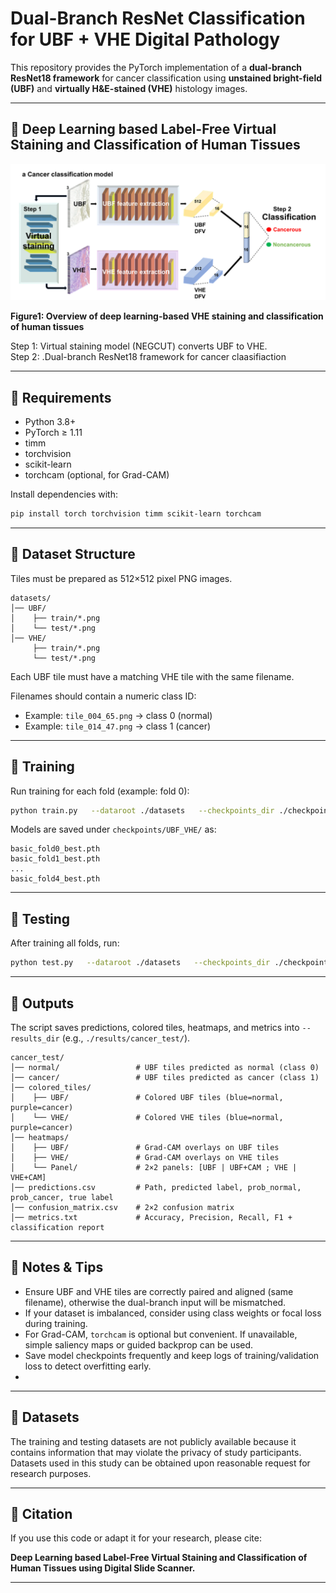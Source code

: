 # Dual-Branch ResNet Classification for UBF + VHE Digital Pathology

This repository provides the PyTorch implementation of a **dual-branch ResNet18 framework** for cancer classification using **unstained bright-field (UBF)** and **virtually H&E-stained (VHE)** histology images.  


---
## 🔹 Deep Learning based Label-Free Virtual Staining and Classification of Human Tissues 
<p align="center">
  <img src="Images/Picture1.png" alt="Cancer classification model overview" width="700">
</p>

**Figure1: Overview of deep learning-based VHE staining and classification of human tissues**

Step 1: Virtual staining model (NEGCUT) converts UBF to VHE.  
Step 2: .Dual-branch ResNet18 framework for cancer claasifiaction

---

## 🔹 Requirements
- Python 3.8+  
- PyTorch ≥ 1.11  
- timm  
- torchvision  
- scikit-learn  
- torchcam (optional, for Grad-CAM)

Install dependencies with:
```bash
pip install torch torchvision timm scikit-learn torchcam
```

---

## 🔹 Dataset Structure

Tiles must be prepared as 512×512 pixel PNG images.

```text
datasets/
│── UBF/
│    ├── train/*.png
│    └── test/*.png
│── VHE/
     ├── train/*.png
     └── test/*.png
```

Each UBF tile must have a matching VHE tile with the same filename.

Filenames should contain a numeric class ID:  
- Example: `tile_004_65.png` → class 0 (normal)  
- Example: `tile_014_47.png` → class 1 (cancer)

---

## 🔹 Training

Run training for each fold (example: fold 0):

```bash
python train.py   --dataroot ./datasets   --checkpoints_dir ./checkpoints/UBF_VHE   --fold 0   --epochs 100   --batch_size 32   --lr 1e-4   --gpus 0
```

Models are saved under `checkpoints/UBF_VHE/` as:

```text
basic_fold0_best.pth
basic_fold1_best.pth
...
basic_fold4_best.pth
```

---

## 🔹 Testing

After training all folds, run:

```bash
python test.py   --dataroot ./datasets   --checkpoints_dir ./checkpoints/UBF_VHE   --results_dir ./results/cancer_test   --im_size 512   --batch_size 32   --gpus 0
```

---

## 🔹 Outputs

The script saves predictions, colored tiles, heatmaps, and metrics into `--results_dir` (e.g., `./results/cancer_test/`).

```text
cancer_test/
│── normal/                 # UBF tiles predicted as normal (class 0)
│── cancer/                 # UBF tiles predicted as cancer (class 1)
│── colored_tiles/
│    ├── UBF/               # Colored UBF tiles (blue=normal, purple=cancer)
│    └── VHE/               # Colored VHE tiles (blue=normal, purple=cancer)
│── heatmaps/
│    ├── UBF/               # Grad-CAM overlays on UBF tiles
│    ├── VHE/               # Grad-CAM overlays on VHE tiles
│    └── Panel/             # 2×2 panels: [UBF | UBF+CAM ; VHE | VHE+CAM]
│── predictions.csv         # Path, predicted label, prob_normal, prob_cancer, true label
│── confusion_matrix.csv    # 2×2 confusion matrix
│── metrics.txt             # Accuracy, Precision, Recall, F1 + classification report
```

---

## 🔹 Notes & Tips
- Ensure UBF and VHE tiles are correctly paired and aligned (same filename), otherwise the dual-branch input will be mismatched.
- If your dataset is imbalanced, consider using class weights or focal loss during training.
- For Grad-CAM, `torchcam` is optional but convenient. If unavailable, simple saliency maps or guided backprop can be used.
- Save model checkpoints frequently and keep logs of training/validation loss to detect overfitting early.
- 
---

## 🔹 Datasets

The training and testing datasets are not publicly available because it contains information that may violate the privacy of study participants. 
Datasets used in this study can be obtained upon reasonable request for research purposes.

---

## 🔹 Citation

If you use this code or adapt it for your research, please cite:

**Deep Learning based Label-Free Virtual Staining and Classification of Human Tissues using Digital Slide Scanner.**  


---



